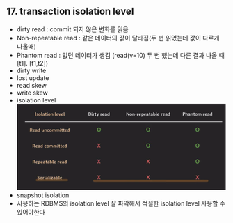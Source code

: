 ## 17. transaction isolation level

- dirty read : commit 되지 않은 변화를 읽음
- Non-repeatable read : 같은 데이터의 값이 달라짐(두 번 읽었는데 값이 다르게 나올때)
- Phantom read : 없던 데이터가 생김 (read(v=10) 두 번 했는데 다른 결과 나올 때 [t1]. [t1,t2])
- dirty write
- lost update
- read skew
- write skew
- isolation level
  ![isolationlevel](../img/lec17-isolationlevel.png)
- snapshot isolation
- 사용하는 RDBMS의 isolation level 잘 파악해서 적절한 isolation level 사용할 수 있어야한다
